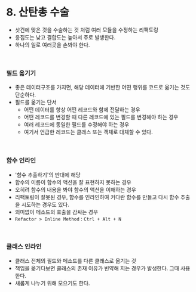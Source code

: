 # 8. 산탄총 수술
- 샷건에 맞은 것을 수술하는 것 처럼 여러 모듈을 수정하는 리팩토링
- 응집도는 낮고 결합도는 높아서 주로 발생한다.
- 하나의 일로 여러곳을 손봐야 한다.

</br>

### 필드 옮기기
- 좋은 데이터구조를 가지면, 해당 데이터에 기반한 어떤 행위를 코드로 옮기는 것도 단순하다.
- 필드를 옮기는 단서
  - 어떤 데이터를 항상 어떤 레코드와 함께 전달하는 경우
  - 어떤 레코드를 변경할 때 다른 레코드에 있는 필드를 변경해야 하는 경우
  - 여러 레코드에 동일한 필드를 수정해야 하는 경우
  - 여기서 언급한 레코드는 클래스 또는 객체로 대체할 수 있다.

</br>

### 함수 인라인
- '함수 추출하기'의 반대에 해당
- 함수의 이름이 함수의 액션을 잘 표현하지 못하는 경우
- 오히려 함수의 내용을 봐야 함수의 액션을 이해하는 경우
- 리팩토링이 잘못된 경우, 함수를 인라인하여 커다란 함수를 만들고 다시 함수 추출을 시도하는 경우도 있다.
- 의미없이 메소드의 호출을 감싸는 경우
- `Refactor > Inline Method` : `Ctrl + Alt + N`

</br>

### 클래스 인라인
- 클래스 전체의 필드와 메소드를 다른 클래스로 옮기는 것
- 책임을 옮기다보면 클래스의 존재 이유가 빈약해 지는 경우가 발생한다. 그때 사용한다.
- 새롭게 나누기 위해 모으기도 한다.
